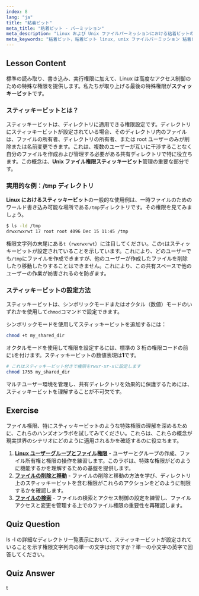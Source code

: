 ```yaml
---
index: 8
lang: "ja"
title: "粘着ビット"
meta_title: "粘着ビット - パーミッション"
meta_description: "Linux および Unix ファイルパーミッションにおける粘着ビットの目的を探ります。/tmp のような共有ディレクトリ内のファイルを粘着ビットがどのように保護するか、そして chmod を使用して設定する方法を学びます。"
meta_keywords: "粘着ビット，粘着ビット linux, unix ファイルパーミッション 粘着ビット，chmod +t, /tmp ディレクトリ，ファイルパーミッション，linux セキュリティ"
---
```


## Lesson Content

標準の読み取り、書き込み、実行権限に加えて、Linux は高度なアクセス制御のための特殊な権限を提供します。私たちが取り上げる最後の特殊権限が**スティッキービット**です。

### スティッキービットとは？

スティッキービットは、ディレクトリに適用できる権限設定です。ディレクトリにスティッキービットが設定されている場合、そのディレクトリ内のファイルは、ファイルの所有者、ディレクトリの所有者、または root ユーザーのみが削除または名前変更できます。これは、複数のユーザーが互いに干渉することなく自分のファイルを作成および管理する必要がある共有ディレクトリで特に役立ちます。この概念は、**Unix ファイル権限スティッキービット**管理の重要な部分です。

### 実用的な例：/tmp ディレクトリ

**Linux におけるスティッキービット**の一般的な使用例は、一時ファイルのためのワールド書き込み可能な場所である`/tmp`ディレクトリです。その権限を見てみましょう。

```bash
$ ls -ld /tmp
drwxrwxrwt 17 root root 4096 Dec 15 11:45 /tmp
```

権限文字列の末尾にある`t`（`rwxrwxrwt`）に注目してください。この`t`はスティッキービットが設定されていることを示しています。これにより、どのユーザーでも`/tmp`にファイルを作成できますが、他のユーザーが作成したファイルを削除したり移動したりすることはできません。これにより、この共有スペースで他のユーザーの作業が妨害されるのを防ぎます。

### スティッキービットの設定方法

スティッキービットは、シンボリックモードまたはオクタル（数値）モードのいずれかを使用して`chmod`コマンドで設定できます。

シンボリックモードを使用してスティッキービットを追加するには：

```bash
chmod +t my_shared_dir
```

オクタルモードを使用して権限を設定するには、標準の 3 桁の権限コードの前に`1`を付けます。スティッキービットの数値表現は**1**です。

```bash
# これはスティッキービット付きで権限をrwxr-xr-xに設定します
chmod 1755 my_shared_dir
```

マルチユーザー環境を管理し、共有ディレクトリを効果的に保護するためには、スティッキービットを理解することが不可欠です。

## Exercise

ファイル権限、特にスティッキービットのような特殊権限の理解を深めるために、これらのハンズオンラボを試してみてください。これらは、これらの概念が現実世界のシナリオにどのように適用されるかを確認するのに役立ちます。

1. **[Linux ユーザーグループとファイル権限](https://labex.io/ja/labs/linux-linux-user-group-and-file-permissions-18002)** - ユーザーとグループの作成、ファイル所有権と権限の操作を練習します。このラボは、特殊な権限がどのように機能するかを理解するための基盤を提供します。
2. **[ファイルの削除と移動](https://labex.io/ja/labs/linux-delete-and-move-files-7777)** - ファイルの削除と移動の方法を学び、ディレクトリ上のスティッキービットを含む権限がこれらのアクションをどのように制限するかを確認します。
3. **[ファイルの検索](https://labex.io/ja/labs/linux-find-a-file-17993)** - ファイルの検索とアクセス制御の設定を練習し、ファイルアクセスと変更を管理する上でのファイル権限の重要性を再確認します。

## Quiz Question

ls -l の詳細なディレクトリ一覧表示において、スティッキービットが設定されていることを示す権限文字列内の単一の文字は何ですか？単一の小文字の英字で回答してください。

## Quiz Answer

t
